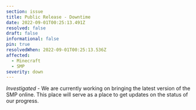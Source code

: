 ```yaml
---
section: issue
title: Public Release - Downtime
date: 2022-09-01T00:25:13.491Z
resolved: false
draft: false
informational: false
pin: true
resolvedWhen: 2022-09-01T00:25:13.536Z
affected:
  - Minecraft
  - SMP
severity: down
---
```

*Investigated* - We are currently working on bringing the latest version of the SMP online. This place will serve as a place to get updates on the status of our progress.